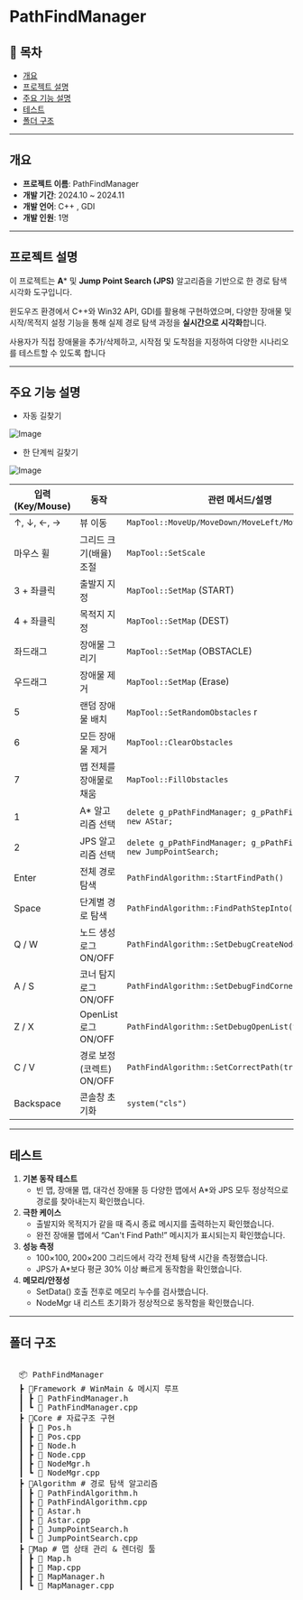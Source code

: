 # PathFindManager

## 📌 목차
- [개요](#개요)
- [프로젝트 설명](#프로젝트-설명)
- [주요 기능 설명](#주요기능_설명)
- [테스트](#테스트)
- [폴더 구조](#폴더-구조)

---

## 개요

- **프로젝트 이름**: PathFindManager
- **개발 기간**: 2024.10 ~ 2024.11
- **개발 언어**: C++ , GDI
- **개발 인원**: 1명

---

## 프로젝트 설명

이 프로젝트는 **A*** 및 **Jump Point Search (JPS)** 알고리즘을 기반으로 한 경로 탐색 시각화 도구입니다.

윈도우즈 환경에서 C++와 Win32 API, GDI를 활용해 구현하였으며, 다양한 장애물 및 시작/목적지 설정 기능을 통해 실제 경로 탐색 과정을 **실시간으로 시각화**합니다.

사용자가 직접 장애물을 추가/삭제하고, 시작점 및 도착점을 지정하여 다양한 시나리오를 테스트할 수 있도록 합니다

---

## 주요 기능 설명

- 자동 길찾기

![Image](https://github.com/user-attachments/assets/8a124065-69f0-4c32-b0b2-79226fc78006)

- 한 단계씩 길찾기

![Image](https://github.com/user-attachments/assets/ee911288-d9a7-4746-8361-0366bbf32a59)

| 입력 (Key/Mouse) | 동작 | 관련 메서드/설명 |
| --- | --- | --- |
| ↑, ↓, ←, → | 뷰 이동 | `MapTool::MoveUp/MoveDown/MoveLeft/MoveRight`  |
| 마우스 휠 | 그리드 크기(배율) 조절 | `MapTool::SetScale` |
| 3 + 좌클릭 | 출발지 지정 | `MapTool::SetMap` (START)  |
| 4 + 좌클릭 | 목적지 지정 | `MapTool::SetMap` (DEST)  |
| 좌드래그 | 장애물 그리기 | `MapTool::SetMap` (OBSTACLE)  |
| 우드래그 | 장애물 제거 | `MapTool::SetMap` (Erase)  |
| 5 | 랜덤 장애물 배치 | `MapTool::SetRandomObstacles` r |
| 6 | 모든 장애물 제거 | `MapTool::ClearObstacles`  |
| 7 | 맵 전체를 장애물로 채움 | `MapTool::FillObstacles`  |
| 1 | A* 알고리즘 선택 | `delete g_pPathFindManager; g_pPathFindManager = new AStar;`  |
| 2 | JPS 알고리즘 선택 | `delete g_pPathFindManager; g_pPathFindManager = new JumpPointSearch;`  |
| Enter | 전체 경로 탐색 | `PathFindAlgorithm::StartFindPath()` |
| Space | 단계별 경로 탐색 | `PathFindAlgorithm::FindPathStepInto()` |
| Q / W | 노드 생성 로그 ON/OFF | `PathFindAlgorithm::SetDebugCreateNode(true/false)`  |
| A / S | 코너 탐지 로그 ON/OFF | `PathFindAlgorithm::SetDebugFindCorner(true/false)`  |
| Z / X | OpenList 로그 ON/OFF | `PathFindAlgorithm::SetDebugOpenList(true/false)`  |
| C / V | 경로 보정(코렉트) ON/OFF | `PathFindAlgorithm::SetCorrectPath(true/false)`  |
| Backspace | 콘솔창 초기화 | `system("cls")`  |

---

## 테스트

1. **기본 동작 테스트**
    - 빈 맵, 장애물 맵, 대각선 장애물 등 다양한 맵에서 A*와 JPS 모두 정상적으로 경로를 찾아내는지 확인했습니다.
2. **극한 케이스**
    - 출발지와 목적지가 같을 때 즉시 종료 메시지를 출력하는지 확인했습니다.
    - 완전 장애물 맵에서 “Can't Find Path!” 메시지가 표시되는지 확인했습니다.
3. **성능 측정**
    - 100×100, 200×200 그리드에서 각각 전체 탐색 시간을 측정했습니다.
    - JPS가 A*보다 평균 30% 이상 빠르게 동작함을 확인했습니다.
4. **메모리/안정성**
    - SetData() 호출 전후로 메모리 누수를 검사했습니다.
    - NodeMgr 내 리스트 초기화가 정상적으로 동작함을 확인했습니다.
---

## 폴더 구조

<pre> 
  📦 PathFindManager 
  ┣ 📂Framework # WinMain & 메시지 루프 
  ┃ ┣ 📜 PathFindManager.h 
  ┃ ┗ 📜 PathFindManager.cpp 
  ┣ 📂Core # 자료구조 구현 
  ┃ ┣ 📜 Pos.h 
  ┃ ┣ 📜 Pos.cpp 
  ┃ ┣ 📜 Node.h 
  ┃ ┣ 📜 Node.cpp 
  ┃ ┣ 📜 NodeMgr.h 
  ┃ ┗ 📜 NodeMgr.cpp 
  ┣ 📂Algorithm # 경로 탐색 알고리즘 
  ┃ ┣ 📜 PathFindAlgorithm.h 
  ┃ ┣ 📜 PathFindAlgorithm.cpp 
  ┃ ┣ 📜 Astar.h 
  ┃ ┣ 📜 Astar.cpp 
  ┃ ┣ 📜 JumpPointSearch.h 
  ┃ ┗ 📜 JumpPointSearch.cpp 
  ┣ 📂Map # 맵 상태 관리 & 렌더링 툴 
  ┃ ┣ 📜 Map.h 
  ┃ ┣ 📜 Map.cpp 
  ┃ ┣ 📜 MapManager.h 
  ┃ ┗ 📜 MapManager.cpp 
</pre>
